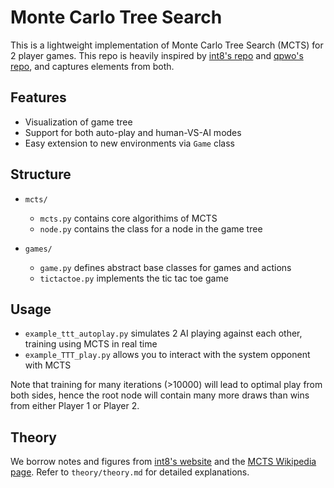 # Monte Carlo Tree Search
This is a lightweight implementation of Monte Carlo Tree Search (MCTS) for 2 player games. This repo is heavily inspired by [int8's repo](https://github.com/int8/monte-carlo-tree-search) and [qpwo's repo](https://gist.github.com/qpwo/c538c6f73727e254fdc7fab81024f6e1), and captures elements from both.

## Features

- Visualization of game tree
- Support for both auto-play and human-VS-AI modes
- Easy extension to new environments via `Game` class

## Structure

- `mcts/`
    - `mcts.py` contains core algorithims of MCTS
    - `node.py` contains the class for a node in the game tree

- `games/`
    - `game.py` defines abstract base classes for games and actions
    - `tictactoe.py` implements the tic tac toe game

## Usage

- `example_ttt_autoplay.py` simulates 2 AI playing against each other, training using MCTS in real time
- `example_TTT_play.py` allows you to interact with the system opponent with MCTS

Note that training for many iterations (>10000) will lead to optimal play from both sides, hence the root node will contain many more draws than wins from either Player 1 or Player 2.

## Theory

We borrow notes and figures from [int8's website](https://int8.io/monte-carlo-tree-search-beginners-guide/) and the [MCTS Wikipedia page](https://en.wikipedia.org/wiki/Monte_Carlo_tree_search). Refer to `theory/theory.md` for detailed explanations.











